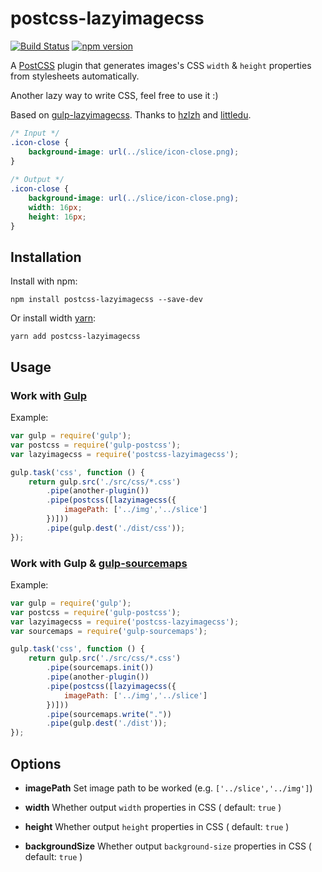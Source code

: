 # postcss-lazyimagecss 

[![Build Status](https://travis-ci.org/Jeff2Ma/postcss-lazyimagecss.svg?branch=master)](https://travis-ci.org/Jeff2Ma/postcss-lazyimagecss)
[![npm version](https://badge.fury.io/js/postcss-lazyimagecss.svg)](http://badge.fury.io/js/postcss-lazyimagecss)

A [PostCSS](https://github.com/postcss/postcss) plugin that generates images's CSS `width` & `height` properties from stylesheets automatically.

Another lazy way to write CSS, feel free to use it :)

Based on [gulp-lazyimagecss](https://github.com/weixin/gulp-lazyimagecss). Thanks to [hzlzh](https://github.com/hzlzh) and [littledu](https://github.com/littledu).

```css
/* Input */
.icon-close {
	background-image: url(../slice/icon-close.png);
}
	
/* Output */
.icon-close {
	background-image: url(../slice/icon-close.png);
	width: 16px;
	height: 16px;
}
```
## Installation

Install with npm:

	npm install postcss-lazyimagecss --save-dev
	

Or install width [yarn](https://github.com/yarnpkg/yarn):

	yarn add postcss-lazyimagecss

## Usage

### Work with [Gulp](http://gulpjs.com/)

Example:

```js
var gulp = require('gulp');
var postcss = require('gulp-postcss');
var lazyimagecss = require('postcss-lazyimagecss');

gulp.task('css', function () {
	return gulp.src('./src/css/*.css')
	    .pipe(another-plugin())
		.pipe(postcss([lazyimagecss({
			imagePath: ['../img','../slice']
		})]))
		.pipe(gulp.dest('./dist/css'));
});
```	

### Work with Gulp & [gulp-sourcemaps](https://www.npmjs.com/package/gulp-sourcemaps)

Example:

```js
var gulp = require('gulp');
var postcss = require('gulp-postcss');
var lazyimagecss = require('postcss-lazyimagecss');
var sourcemaps = require('gulp-sourcemaps');

gulp.task('css', function () {
	return gulp.src('./src/css/*.css')
		.pipe(sourcemaps.init())
		.pipe(another-plugin())
		.pipe(postcss([lazyimagecss({
			imagePath: ['../img','../slice']
		})]))
		.pipe(sourcemaps.write("."))
		.pipe(gulp.dest('./dist'));
});
```

## Options
- **imagePath** Set image path to be worked (e.g. `['../slice','../img']`)

- **width**  Whether output `width` properties in CSS ( default: `true` )

- **height**  Whether output `height` properties in CSS ( default: `true` )

- **backgroundSize** Whether output `background-size` properties in CSS ( default: `true` )

